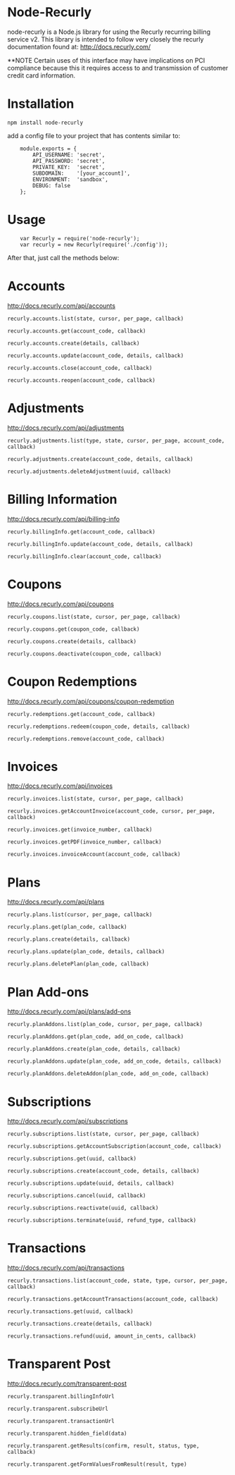 Node-Recurly
===============

node-recurly is a Node.js library for using the Recurly recurring billing service v2. This library is intended to follow very closely the recurly documentation found at:
http://docs.recurly.com/

**NOTE Certain uses of this interface may have implications on PCI compliance because this it requires access to and transmission of customer credit card information.

Installation
===============

	npm install node-recurly

add a config file to your project that has contents similar to:

		module.exports = {
			API_USERNAME: 'secret',
			API_PASSWORD: 'secret',
			PRIVATE_KEY:  'secret',
			SUBDOMAIN:    '[your_account]',
			ENVIRONMENT:  'sandbox',
			DEBUG: false
		};


Usage
===============

		var Recurly = require('node-recurly');
		var recurly = new Recurly(require('./config'));

After that, just call the methods below:


Accounts
===============
http://docs.recurly.com/api/accounts

	recurly.accounts.list(state, cursor, per_page, callback)

	recurly.accounts.get(account_code, callback)

	recurly.accounts.create(details, callback)

	recurly.accounts.update(account_code, details, callback)

	recurly.accounts.close(account_code, callback)

	recurly.accounts.reopen(account_code, callback)


Adjustments
===============
http://docs.recurly.com/api/adjustments

	recurly.adjustments.list(type, state, cursor, per_page, account_code, callback)
	
	recurly.adjustments.create(account_code, details, callback)
	
	recurly.adjustments.deleteAdjustment(uuid, callback)


Billing Information
===============
http://docs.recurly.com/api/billing-info

	recurly.billingInfo.get(account_code, callback)

	recurly.billingInfo.update(account_code, details, callback)

	recurly.billingInfo.clear(account_code, callback)


Coupons
===============
http://docs.recurly.com/api/coupons

	recurly.coupons.list(state, cursor, per_page, callback)

	recurly.coupons.get(coupon_code, callback)

	recurly.coupons.create(details, callback)

	recurly.coupons.deactivate(coupon_code, callback)


Coupon Redemptions
===============
http://docs.recurly.com/api/coupons/coupon-redemption

	recurly.redemptions.get(account_code, callback)

	recurly.redemptions.redeem(coupon_code, details, callback)

	recurly.redemptions.remove(account_code, callback)


Invoices
===============
http://docs.recurly.com/api/invoices

	recurly.invoices.list(state, cursor, per_page, callback)

	recurly.invoices.getAccountInvoice(account_code, cursor, per_page, callback)

	recurly.invoices.get(invoice_number, callback)

	recurly.invoices.getPDF(invoice_number, callback)
	
	recurly.invoices.invoiceAccount(account_code, callback)


Plans
===============
http://docs.recurly.com/api/plans

	recurly.plans.list(cursor, per_page, callback)

	recurly.plans.get(plan_code, callback)

	recurly.plans.create(details, callback)

	recurly.plans.update(plan_code, details, callback)

	recurly.plans.deletePlan(plan_code, callback)


Plan Add-ons
===============
http://docs.recurly.com/api/plans/add-ons

	recurly.planAddons.list(plan_code, cursor, per_page, callback)

	recurly.planAddons.get(plan_code, add_on_code, callback)

	recurly.planAddons.create(plan_code, details, callback)

	recurly.planAddons.update(plan_code, add_on_code, details, callback)

	recurly.planAddons.deleteAddon(plan_code, add_on_code, callback)


Subscriptions
===============
http://docs.recurly.com/api/subscriptions

	recurly.subscriptions.list(state, cursor, per_page, callback)

	recurly.subscriptions.getAccountSubscription(account_code, callback)

	recurly.subscriptions.get(uuid, callback)

	recurly.subscriptions.create(account_code, details, callback)

	recurly.subscriptions.update(uuid, details, callback)

	recurly.subscriptions.cancel(uuid, callback)

	recurly.subscriptions.reactivate(uuid, callback)

	recurly.subscriptions.terminate(uuid, refund_type, callback)


Transactions
===============
http://docs.recurly.com/api/transactions

	recurly.transactions.list(account_code, state, type, cursor, per_page, callback)

	recurly.transactions.getAccountTransactions(account_code, callback)

	recurly.transactions.get(uuid, callback)

	recurly.transactions.create(details, callback)

	recurly.transactions.refund(uuid, amount_in_cents, callback)


Transparent Post
==================
http://docs.recurly.com/transparent-post

	recurly.transparent.billingInfoUrl

	recurly.transparent.subscribeUrl

	recurly.transparent.transactionUrl

	recurly.transparent.hidden_field(data)

	recurly.transparent.getResults(confirm, result, status, type, callback)

	recurly.transparent.getFormValuesFromResult(result, type)